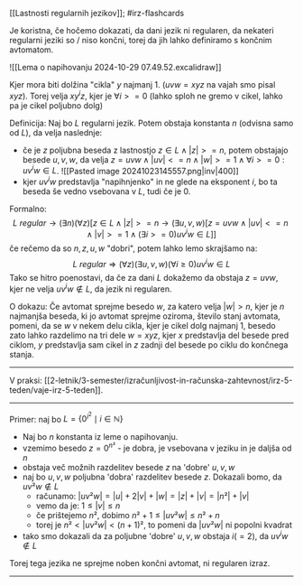 [[Lastnosti regularnih jezikov]]; #irz-flashcards 

Je koristna, če hočemo dokazati, da dani jezik ni regularen, da nekateri regularni jeziki so / niso končni, torej da jih lahko definiramo s končnim avtomatom.

![[Lema o napihovanju 2024-10-29 07.49.52.excalidraw]]

Kjer mora biti dolžina "cikla" $y$ najmanj 1. ($uvw = xyz$ na vajah smo pisal $xyz$). Torej velja $xy^{i}z$, kjer je $\forall i >= 0$ (lahko sploh ne gremo v cikel, lahko pa je cikel poljubno dolg)

Definicija:
Naj bo $L$ regularni jezik. Potem obstaja konstanta $n$ (odvisna samo od $L$), da velja naslednje:
- če je $z$ poljubna beseda z lastnostjo $z \in L \land |z| >= n$, potem obstajajo besede $u, v, w$, da velja $z = uvw \land |uv| <= n \land |w| >= 1 \land \forall i >= 0: uv^{i}w \in L$. ![[Pasted image 20241023145557.png|inv|400]]
- kjer $uv^{i}w$ predstavlja "napihnjenko" in ne glede na eksponent $i$, bo ta beseda še vedno vsebovana v $L$, tudi če je $0$.

Formalno: $$L \ regular \rightarrow (\exists n)(\forall z)[z\in L \land|z| >= n \rightarrow (\exists u,v,w)[z = uvw \land|uv|<=n \land |v| >= 1 \land(\exists i >= 0)uv^{i}w \in L]]$$
če rečemo da so $n, z, u, w$ "dobri", potem lahko lemo skrajšamo na: $$L \ regular \Longrightarrow (\forall z)(\exists u, v, w)(\forall i \geq 0)uv^{i}w\in L$$
Tako se hitro poenostavi, da če za dani $L$ dokažemo da obstaja $z = uvw$, kjer ne velja $uv^{i}w \notin L$, da jezik ni regularen.

O dokazu:
Če avtomat sprejme besedo $w$, za katero velja $|w| > n$, kjer je $n$ najmanjša beseda, ki jo avtomat sprejme oziroma, število stanj avtomata, pomeni, da se $w$ v nekem delu cikla, kjer je cikel dolg najmanj $1$, besedo zato lahko razdelimo na tri dele $w = xyz$, kjer $x$ predstavlja del besede pred ciklom, $y$ predstavlja sam cikel in $z$ zadnji del besede po ciklu do končnega stanja.

---

V praksi: [[2-letnik/3-semester/izračunljivost-in-računska-zahtevnost/irz-5-teden/vaje-irz-5-teden]]. 

---

Primer: naj bo $L = \{0^{i^{2}}\mid i \in \mathbb{N}\}$  
- Naj bo $n$ konstanta iz leme o napihovanju.
- vzemimo besedo $z = 0^{n²}$ - je dobra, je vsebovana v jeziku in je daljša od $n$
- obstaja več možnih razdelitev besede $z$ na 'dobre' $u,v,w$
- naj bo $u,v,w$ poljubna 'dobra' razdelitev besede $z$. Dokazali bomo, da $uv²w \notin L$
	- računamo: $|uv²w|= |u| + 2|v| + |w| = |z| + |v| = |n²| + |v|$
	- vemo da je: $1 \leq|v| \leq n$
	- če prištejemo $n²$, dobimo $n²+1 \leq |uv²w| \leq n² + n$
	- torej je $n² < |uv²w| < (n+1)²$, to pomeni da $|uv²w|$ ni popolni kvadrat
- tako smo dokazali da za poljubne 'dobre' $u,v,w$ obstaja $i (=2)$, da $uv^{i}w \notin L$ 

Torej tega jezika ne sprejme noben končni avtomat, ni regularen izraz.

---
